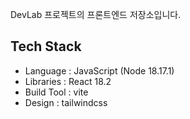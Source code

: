 DevLab 프로젝트의 프론트엔드 저장소입니다.

## Tech Stack

- Language : JavaScript (Node 18.17.1)
- Libraries : React 18.2
- Build Tool : vite
- Design : tailwindcss
